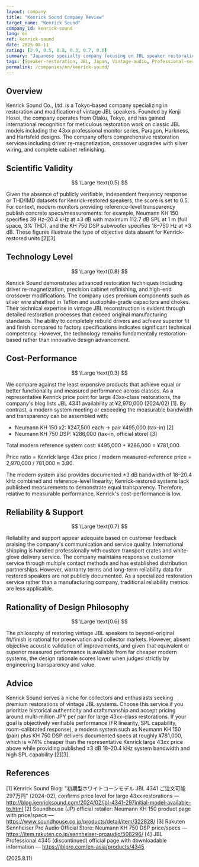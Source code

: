 ```yaml
---
layout: company
title: "Kenrick Sound Company Review"
target_name: "Kenrick Sound"
company_id: kenrick-sound
lang: en
ref: kenrick-sound
date: 2025-08-11
rating: [2.9, 0.5, 0.8, 0.3, 0.7, 0.6]
summary: "Japanese specialty company focusing on JBL speaker restoration and modification services; premium pricing relative to modern monitors with superior measured performance"
tags: [Speaker-restoration, JBL, Japan, Vintage-audio, Professional-services]
permalink: /companies/en/kenrick-sound/
---
```


## Overview

Kenrick Sound Co., Ltd. is a Tokyo-based company specializing in restoration and modification of vintage JBL speakers. Founded by Kenji Hosoi, the company operates from Otaku, Tokyo, and has gained international recognition for meticulous restoration work on classic JBL models including the 43xx professional monitor series, Paragon, Harkness, and Hartsfeld designs. The company offers comprehensive restoration services including driver re-magnetization, crossover upgrades with silver wiring, and complete cabinet refinishing.

## Scientific Validity

$$ \Large \text{0.5} $$

Given the absence of publicly verifiable, independent frequency response or THD/IMD datasets for Kenrick-restored speakers, the score is set to 0.5. For context, modern monitors providing reference-level transparency publish concrete specs/measurements: for example, Neumann KH 150 specifies 39 Hz–20.4 kHz at ±3 dB with maximum 112.7 dB SPL at 1 m (full space, 3% THD), and the KH 750 DSP subwoofer specifies 18–750 Hz at ±3 dB. These figures illustrate the type of objective data absent for Kenrick-restored units [2][3].

## Technology Level

$$ \Large \text{0.8} $$

Kenrick Sound demonstrates advanced restoration techniques including driver re-magnetization, precision cabinet refinishing, and high-end crossover modifications. The company uses premium components such as silver wire sheathed in Teflon and audiophile-grade capacitors and chokes. Their technical expertise in vintage JBL reconstruction is evident through detailed restoration processes that exceed original manufacturing standards. The ability to completely rebuild drivers and achieve superior fit and finish compared to factory specifications indicates significant technical competency. However, the technology remains fundamentally restoration-based rather than innovative design advancement.

## Cost-Performance

$$ \Large \text{0.3} $$

We compare against the least expensive products that achieve equal or better functionality and measured performance across classes. As a representative Kenrick price point for large 43xx-class restorations, the company's blog lists JBL 4341 availability at ¥2,970,000 (2024/02) [1]. By contrast, a modern system meeting or exceeding the measurable bandwidth and transparency can be assembled with:

- Neumann KH 150 x2: ¥247,500 each → pair ¥495,000 (tax-in) [2]
- Neumann KH 750 DSP: ¥286,000 (tax-in, official store) [3]

Total modern reference system cost: ¥495,000 + ¥286,000 = ¥781,000.

Price ratio = Kenrick large 43xx price / modern measured-reference price = 2,970,000 / 781,000 ≈ 3.80.

The modern system also provides documented ±3 dB bandwidth of 18–20.4 kHz combined and reference-level linearity; Kenrick-restored systems lack published measurements to demonstrate equal transparency. Therefore, relative to measurable performance, Kenrick's cost-performance is low.

## Reliability & Support

$$ \Large \text{0.7} $$

Reliability and support appear adequate based on customer feedback praising the company's communication and service quality. International shipping is handled professionally with custom transport crates and white-glove delivery service. The company maintains responsive customer service through multiple contact methods and has established distribution partnerships. However, warranty terms and long-term reliability data for restored speakers are not publicly documented. As a specialized restoration service rather than a manufacturing company, traditional reliability metrics are less applicable.

## Rationality of Design Philosophy

$$ \Large \text{0.6} $$

The philosophy of restoring vintage JBL speakers to beyond-original fit/finish is rational for preservation and collector markets. However, absent objective acoustic validation of improvements, and given that equivalent or superior measured performance is available from far cheaper modern systems, the design rationale scores lower when judged strictly by engineering transparency and value.

## Advice

Kenrick Sound serves a niche for collectors and enthusiasts seeking premium restorations of vintage JBL systems. Choose this service if you prioritize historical authenticity and craftsmanship and accept pricing around multi-million JPY per pair for large 43xx-class restorations. If your goal is objectively verifiable performance (FR linearity, SPL capability, room-calibrated response), a modern system such as Neumann KH 150 (pair) plus KH 750 DSP delivers documented specs at roughly ¥781,000, which is ≈74% cheaper than the representative Kenrick large 43xx price above while providing published ±3 dB 18–20.4 kHz system bandwidth and high SPL capability [2][3].

## References

[1] Kenrick Sound Blog: "初期型ホワイトコーンモデル JBL 4341 ご注文可能 297万円" (2024-02), confirms price level for large 43xx restorations — http://blog.kenricksound.com/2024/02/jbl-4341-297initial-model-available-to.html
[2] Soundhouse (JP) official retailer: Neumann KH 150 product page with price/specs — https://www.soundhouse.co.jp/products/detail/item/322828/
[3] Rakuten Sennheiser Pro Audio Official Store: Neumann KH 750 DSP price/specs — https://item.rakuten.co.jp/sennheiser-proaudio/508296/
[4] JBL Professional 4345 (discontinued) official page with downloadable information — https://jblpro.com/en-asia/products/4345

(2025.8.11)